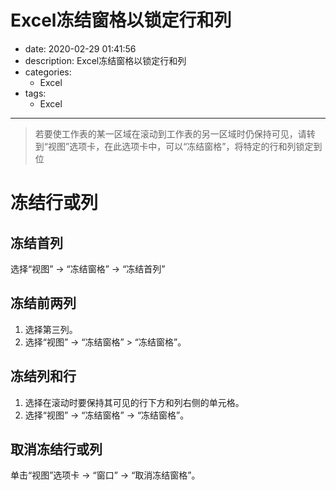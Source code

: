 #   Excel冻结窗格以锁定行和列
+ date: 2020-02-29 01:41:56
+ description: Excel冻结窗格以锁定行和列
+ categories:
  - Excel
+ tags:
  - Excel
---
>   若要使工作表的某一区域在滚动到工作表的另一区域时仍保持可见，请转到“视图”选项卡，在此选项卡中，可以“冻结窗格”，将特定的行和列锁定到位

#   冻结行或列

##  冻结首列
选择“视图” -> “冻结窗格” -> “冻结首列”

##  冻结前两列
1.  选择第三列。
2.  选择“视图” -> “冻结窗格” > “冻结窗格”。

##  冻结列和行
1.  选择在滚动时要保持其可见的行下方和列右侧的单元格。
2.  选择“视图” -> “冻结窗格” -> “冻结窗格”。

##  取消冻结行或列
单击“视图”选项卡 -> “窗口” -> “取消冻结窗格”。
